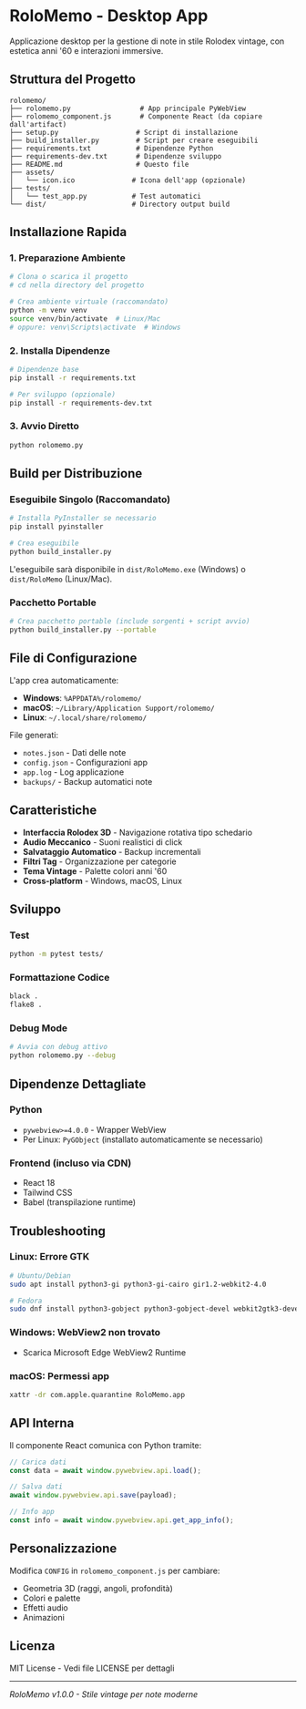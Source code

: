# RoloMemo - Desktop App

Applicazione desktop per la gestione di note in stile Rolodex vintage, con estetica anni '60 e interazioni immersive.

## Struttura del Progetto

```
rolomemo/
├── rolomemo.py                 # App principale PyWebView
├── rolomemo_component.js       # Componente React (da copiare dall'artifact)
├── setup.py                   # Script di installazione
├── build_installer.py         # Script per creare eseguibili
├── requirements.txt           # Dipendenze Python
├── requirements-dev.txt       # Dipendenze sviluppo
├── README.md                  # Questo file
├── assets/
│   └── icon.ico              # Icona dell'app (opzionale)
├── tests/
│   └── test_app.py           # Test automatici
└── dist/                     # Directory output build
```

## Installazione Rapida

### 1. Preparazione Ambiente

```bash
# Clona o scarica il progetto
# cd nella directory del progetto

# Crea ambiente virtuale (raccomandato)
python -m venv venv
source venv/bin/activate  # Linux/Mac
# oppure: venv\Scripts\activate  # Windows
```

### 2. Installa Dipendenze

```bash
# Dipendenze base
pip install -r requirements.txt

# Per sviluppo (opzionale)
pip install -r requirements-dev.txt
```

### 3. Avvio Diretto

```bash
python rolomemo.py
```

## Build per Distribuzione

### Eseguibile Singolo (Raccomandato)

```bash
# Installa PyInstaller se necessario
pip install pyinstaller

# Crea eseguibile
python build_installer.py
```

L'eseguibile sarà disponibile in `dist/RoloMemo.exe` (Windows) o `dist/RoloMemo` (Linux/Mac).

### Pacchetto Portable

```bash
# Crea pacchetto portable (include sorgenti + script avvio)
python build_installer.py --portable
```

## File di Configurazione

L'app crea automaticamente:

- **Windows**: `%APPDATA%/rolomemo/`
- **macOS**: `~/Library/Application Support/rolomemo/`  
- **Linux**: `~/.local/share/rolomemo/`

File generati:
- `notes.json` - Dati delle note
- `config.json` - Configurazioni app
- `app.log` - Log applicazione
- `backups/` - Backup automatici note

## Caratteristiche

- **Interfaccia Rolodex 3D** - Navigazione rotativa tipo schedario
- **Audio Meccanico** - Suoni realistici di click
- **Salvataggio Automatico** - Backup incrementali
- **Filtri Tag** - Organizzazione per categorie
- **Tema Vintage** - Palette colori anni '60
- **Cross-platform** - Windows, macOS, Linux

## Sviluppo

### Test

```bash
python -m pytest tests/
```

### Formattazione Codice

```bash
black .
flake8 .
```

### Debug Mode

```bash
# Avvia con debug attivo
python rolomemo.py --debug
```

## Dipendenze Dettagliate

### Python
- `pywebview>=4.0.0` - Wrapper WebView
- Per Linux: `PyGObject` (installato automaticamente se necessario)

### Frontend (incluso via CDN)
- React 18
- Tailwind CSS
- Babel (transpilazione runtime)

## Troubleshooting

### Linux: Errore GTK
```bash
# Ubuntu/Debian
sudo apt install python3-gi python3-gi-cairo gir1.2-webkit2-4.0

# Fedora
sudo dnf install python3-gobject python3-gobject-devel webkit2gtk3-devel
```

### Windows: WebView2 non trovato
- Scarica Microsoft Edge WebView2 Runtime

### macOS: Permessi app
```bash
xattr -dr com.apple.quarantine RoloMemo.app
```

## API Interna

Il componente React comunica con Python tramite:

```javascript
// Carica dati
const data = await window.pywebview.api.load();

// Salva dati  
await window.pywebview.api.save(payload);

// Info app
const info = await window.pywebview.api.get_app_info();
```

## Personalizzazione

Modifica `CONFIG` in `rolomemo_component.js` per cambiare:
- Geometria 3D (raggi, angoli, profondità)
- Colori e palette
- Effetti audio
- Animazioni

## Licenza

MIT License - Vedi file LICENSE per dettagli

---

*RoloMemo v1.0.0 - Stile vintage per note moderne*